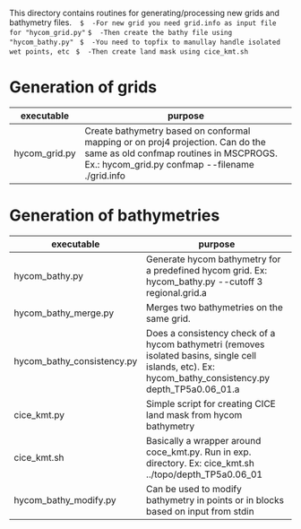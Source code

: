 This directory contains routines for generating/processing new grids and bathymetry files.
` `
` $  -For new grid you need grid.info as input file for "hycom_grid.py" `
` $  -Then create the bathy file using "hycom_bathy.py" `
` $  -You need to topfix to manullay handle isolated wet points, etc`
` $  -Then create land mask using cice_kmt.sh`





# Generation of grids


|executable     | purpose|
|-------- | -------------|
|hycom_grid.py       | Create bathymetry based on conformal mapping or on proj4 projection. Can do  the same as old confmap routines in MSCPROGS. Ex.: hycom_grid.py confmap --filename ./grid.info|



# Generation of bathymetries

|executable     | purpose|
|-------- | -------------|
|hycom_bathy.py             | Generate hycom bathymetry for a predefined hycom grid. Ex: hycom_bathy.py --cutoff 3 regional.grid.a |
|hycom_bathy_merge.py       | Merges two bathymetries on the same grid. |
|hycom_bathy_consistency.py | Does a consistency check of a hycom bathymetri (removes isolated basins, single cell islands, etc). Ex: hycom_bathy_consistency.py depth_TP5a0.06_01.a|
|cice_kmt.py | Simple script for creating CICE land mask from hycom bathymetry |
| cice_kmt.sh | Basically a wrapper around coce_kmt.py. Run in exp. directory. Ex: cice_kmt.sh ../topo/depth_TP5a0.06_01 |
|hycom_bathy_modify.py| Can be used to modify bathymetry in points or in blocks based on input from stdin|


